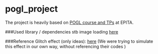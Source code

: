 # pogl_project
The project is heavily based on [POGL course and TPs](http://jo.fabrizio.free.fr/teaching/synt/index.php) at EPITA.

###Used library / dependencies
stb image loading [here](https://github.com/nothings/stb)

###Reference 
  Glitch effect (only ideas): [here](https://codemyui.com/image-glitch-effect-using-opengl-shading-language/)
   (We were trying to simulate this effect in our own way, without referencing their codes ) 